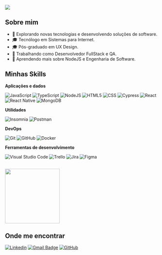 ![](https://komarev.com/ghpvc/?username=jospneto&color=006bed)

## Sobre mim

- 🤔 Explorando novas tecnologias e desenvolvendo soluções de software.
- 🎓 Tecnólogo em Sistemas para Internet.
- 🎓 Pós-graduado em UX Design.
- 💼 Trabalhando como Desenvolvedor FullStack e QA.
- 🌱 Aprendendo mais sobre NodeJS e Engenharia de Software.

## Minhas Skills

**Aplicações e dados**

![JavaScript](https://img.shields.io/badge/-JavaScript-333333?style=flat&logo=javascript)
![TypeScript](https://img.shields.io/badge/-TypeScript-333333?style=flat&logo=typescript)
![NodeJS](https://img.shields.io/badge/-NodeJS-333333?style=flat&logo=node.js)
![HTML5](https://img.shields.io/badge/-HTML5-333333?style=flat&logo=HTML5)
![CSS](https://img.shields.io/badge/-CSS-333333?style=flat&logo=CSS3&logoColor=1572B6)
![Cypress](https://img.shields.io/badge/-Cypress-333333?style=flat&logo=Cypress&logoColor=1572B6)
![React](https://img.shields.io/badge/-React-333333?style=flat&logo=react)
![React Native](https://img.shields.io/badge/-React%20Native-333333?style=flat&logo=react)
![MongoDB](https://img.shields.io/badge/-MongoDB-333333?style=flat&logo=mongodb)

**Utilidades**

![Insomnia](https://img.shields.io/badge/-Insomnia-333333?style=flat&logo=insomnia)
![Postman](https://img.shields.io/badge/-Postman-333333?style=flat&logo=postman)

**DevOps**

![Git](https://img.shields.io/badge/-Git-333333?style=flat&logo=git)
![GitHub](https://img.shields.io/badge/-GitHub-333333?style=flat&logo=github)
![Docker](https://img.shields.io/badge/-Docker-333333?style=flat&logo=docker)

**Ferramentas de desenvolvimento**

![Visual Studio Code](https://img.shields.io/badge/-Visual%20Studio%20Code-333333?style=flat&logo=visual-studio-code&logoColor=007ACC)
![Trello](https://img.shields.io/badge/-Trello-333333?style=flat&logo=trello&logoColor=007ACC)
![Jira](https://img.shields.io/badge/-Jira-333333?style=flat&logo=jira&logoColor=007ACC)
![Figma](https://img.shields.io/badge/-Figma-333333?style=flat&logo=figma&logoColor=007ACC)

<br/>

<a href="https://github.com/jospneto" title="Perfil do Neto">
  <img height="180em" src="https://github-readme-stats.vercel.app/api?username=jospneto&theme=merko&show_icons=true" />
</a>

## Onde me encontrar

[![Linkedin](https://img.shields.io/badge/-jospneto-blue?style=flat-square&logo=Linkedin&logoColor=white&link=https://www.linkedin.com/in/jospneto/)](https://www.linkedin.com/in/jospneto/)
[![Gmail Badge](https://img.shields.io/badge/-josenetopereira380@gmail.com-006bed?style=flat-square&logo=Gmail&logoColor=white&link=mailto:josenetopereira380@gmail.com)](mailto:josenetopereira380@gmail.com)
[![GitHub](https://img.shields.io/github/followers/jospneto?label=follow&style=social)](https://github.com/jospneto)
